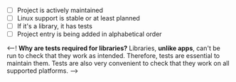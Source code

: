 - [ ] Project is actively maintained
- [ ] Linux support is stable or at least planned
- [ ] If it's a library, it has tests
- [ ] Project entry is being added in alphabetical order

<--! **Why are tests required for libraries?** Libraries, **unlike apps**, can't be run to check that they work as intended. Therefore, tests are essential to maintain them. Tests are also very convenient to check that they work on all supported platforms.
-->
